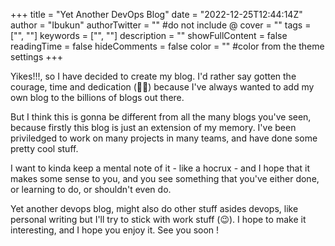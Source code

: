 +++
title = "Yet Another DevOps Blog"
date = "2022-12-25T12:44:14Z"
author = "Ibukun"
authorTwitter = "" #do not include @
cover = ""
tags = ["", ""]
keywords = ["", ""]
description = ""
showFullContent = false
readingTime = false
hideComments = false
color = "" #color from the theme settings
+++

Yikes!!!, so I have decided to create my blog. I'd rather say gotten the courage, time and dedication (🙈👀) because I've always wanted to add my own blog to the billions of blogs out there.

But I think this is gonna be different from all the many blogs you've seen, because firstly this blog is just an extension of my memory. I've been priviledged to work on many projects in many teams, and have done some pretty cool stuff.

I want to kinda keep a mental note of it - like a hocrux - and I hope that it makes some sense to you, and you see something that you've either done, or learning to do, or shouldn't even do.

Yet another devops blog, might also do other stuff asides devops, like personal writing but I'll try to stick with work stuff (😉). I hope to make it interesting, and I hope you enjoy it. See you soon !